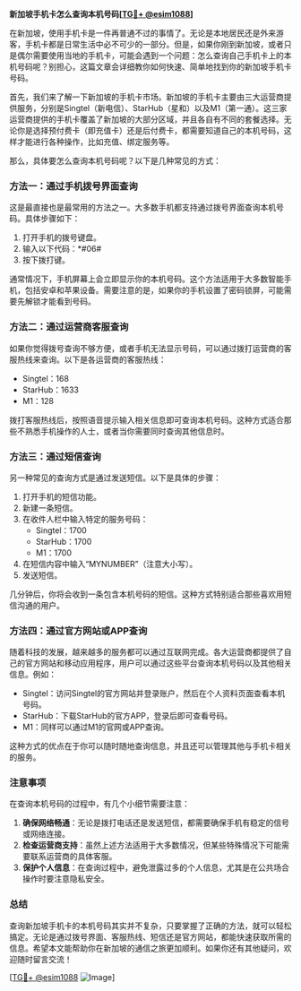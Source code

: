 **新加坡手机卡怎么查询本机号码[[TG💪+ @esim1088](https://t.me/s/esim1088)]**

在新加坡，使用手机卡是一件再普通不过的事情了。无论是本地居民还是外来游客，手机卡都是日常生活中必不可少的一部分。但是，如果你刚到新加坡，或者只是偶尔需要使用当地的手机卡，可能会遇到一个问题：怎么查询自己手机卡上的本机号码呢？别担心，这篇文章会详细教你如何快速、简单地找到你的新加坡手机卡号码。

首先，我们来了解一下新加坡的手机卡市场。新加坡的手机卡主要由三大运营商提供服务，分别是Singtel（新电信）、StarHub（星和）以及M1（第一通）。这三家运营商提供的手机卡覆盖了新加坡的大部分区域，并且各自有不同的套餐选择。无论你是选择预付费卡（即充值卡）还是后付费卡，都需要知道自己的本机号码，这样才能进行各种操作，比如充值、绑定服务等。

那么，具体要怎么查询本机号码呢？以下是几种常见的方式：

### 方法一：通过手机拨号界面查询

这是最直接也是最常用的方法之一。大多数手机都支持通过拨号界面查询本机号码。具体步骤如下：

1. 打开手机的拨号键盘。
2. 输入以下代码：*#06#
3. 按下拨打键。

通常情况下，手机屏幕上会立即显示你的本机号码。这个方法适用于大多数智能手机，包括安卓和苹果设备。需要注意的是，如果你的手机设置了密码锁屏，可能需要先解锁才能看到号码。

### 方法二：通过运营商客服查询

如果你觉得拨号查询不够方便，或者手机无法显示号码，可以通过拨打运营商的客服热线来查询。以下是各运营商的客服热线：

- Singtel：168
- StarHub：1633
- M1：128

拨打客服热线后，按照语音提示输入相关信息即可查询本机号码。这种方式适合那些不熟悉手机操作的人士，或者当你需要同时查询其他信息时。

### 方法三：通过短信查询

另一种常见的查询方式是通过发送短信。以下是具体的步骤：

1. 打开手机的短信功能。
2. 新建一条短信。
3. 在收件人栏中输入特定的服务号码：
   - Singtel：1700
   - StarHub：1700
   - M1：1700
4. 在短信内容中输入“MYNUMBER”（注意大小写）。
5. 发送短信。

几分钟后，你将会收到一条包含本机号码的短信。这种方式特别适合那些喜欢用短信沟通的用户。

### 方法四：通过官方网站或APP查询

随着科技的发展，越来越多的服务都可以通过互联网完成。各大运营商都提供了自己的官方网站和移动应用程序，用户可以通过这些平台查询本机号码以及其他相关信息。例如：

- Singtel：访问Singtel的官方网站并登录账户，然后在个人资料页面查看本机号码。
- StarHub：下载StarHub的官方APP，登录后即可查看号码。
- M1：同样可以通过M1的官网或APP查询。

这种方式的优点在于你可以随时随地查询信息，并且还可以管理其他与手机卡相关的服务。

### 注意事项

在查询本机号码的过程中，有几个小细节需要注意：

1. **确保网络畅通**：无论是拨打电话还是发送短信，都需要确保手机有稳定的信号或网络连接。
2. **检查运营商支持**：虽然上述方法适用于大多数情况，但某些特殊情况下可能需要联系运营商的具体客服。
3. **保护个人信息**：在查询过程中，避免泄露过多的个人信息，尤其是在公共场合操作时要注意隐私安全。

### 总结

查询新加坡手机卡的本机号码其实并不复杂，只要掌握了正确的方法，就可以轻松搞定。无论是通过拨号界面、客服热线、短信还是官方网站，都能快速获取所需的信息。希望本文能帮助你在新加坡的通信之旅更加顺利。如果你还有其他疑问，欢迎随时留言交流！

[[TG💪+ @esim1088](https://t.me/s/esim1088) ![Image](https://i.postimg.cc/4NQfJmqS/Snipaste-2025-05-13-00-14-12.png)]